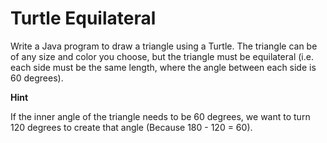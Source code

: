 # Turtle Equilateral

Write a Java program to draw a triangle using a Turtle. The triangle can be of any size and color you choose, but the triangle must be equilateral (i.e. each side must be the same length, where the angle between each side is 60 degrees).

**Hint**

If the inner angle of the triangle needs to be 60 degrees, we want to turn 120 degrees to create that angle (Because 180 - 120 = 60).
